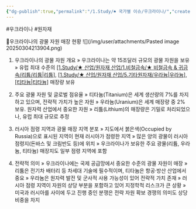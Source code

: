 ```yaml
---
{"dg-publish":true,"permalink":"/1.Study/♠ 국가별 이슈/우크라이나/","created":"2025-03-04T21:38:36.717+09:00","updated":"2025-06-03T20:07:22.356+09:00"}
---
```


#우크라이나 #원자재 


🔹우크라이나의 광물 자원 매장 현황
![](/img/user/attachments/Pasted image 20250304213904.png)


1. 우크라이나의 광물 자원 개요
» 우크라이나는 약 15조달러 규모의 광물 자원을 보유
» 유럽 최대 수준의 [[1.Study/★ 산업/원자재 산업/1.비철금속/★ 비철금속 & 귀금속/리튬/리튬\|리튬]](Lithium), [[1.Study/★ 산업/원자재 산업/5.기타원자재/우라늄\|우라늄]](Uranium), [[티타늄\|티타늄]](Titanium) 매장량 보유

1. 주요 광물 자원 및 글로벌 점유율
» 티타늄(Titanium)은 세계 생산량의 7%를 차지하고 있으며, 전략적 가치가 높은 자원
» 우라늄(Uranium)은 세계 매장량 중 2% 보유. 원자력 산업에서 중요한 자원
» 리튬(Lithium)의 매장량은 기밀로 처리되었으나, 유럽 최대 규모로 추정

1. 러시아 점령 지역과 광물 매장 지역 분포
» 지도에서 붉은색(Occupied by Russia)으로 표시된 지역이 현재 러시아가 점령한 지역
» 많은 양의 광물이 러시아 점령지(돈바스 및 크림반도 등)에 위치
» 우크라이나가 보유한 주요 광물(리튬, 우라늄, 티타늄) 매장지도 일부 점령 지역에 포함

1. 전략적 의미
» 우크라이나에는 국제 공급망에서 중요한 수준의 광물 자원이 매장
» 리튬은 전기차 배터리 등 차세대 기술에 필수적이며, 티타늄은 항공·방산 산업에서 중요
» 우라늄은 원자력 발전 및 군사적 사용 가능성이 있어 전략적 가치 존재
» 러시아 점령 지역이 자원의 상당 부분을 포함하고 있어 지정학적 리스크가 큰 상황
» 미국과 러시아를 사이에 두고 진행 중인 분쟁은 전략 자원 확보 경쟁의 의미도 상당 비중을 차지
